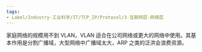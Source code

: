 ```yaml
---
tags:
- Label/Industry-工业科学/IT/TCP_IP/Protocol/3-互联网层-网络层
---
```


家庭网络的规模用不到 VLAN，VLAN 适合在公司网络或更大的网络中使用。其基本作用是分割广播域，大型网络中广播域太大，ARP 之类的泛洪会浪费资源。
